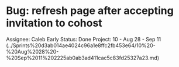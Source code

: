 # Bug: refresh page after accepting invitation to cohost

Assignee: Caleb Early
Status: Done
Project: 10 - Aug 28 - Sep 11 (../Sprints%20d3ab014ae4024c96a1e8ffc2fb453e64/10%20-%20Aug%2028%20-%20Sep%2011%202225ab0ab3ad411cac5c83fd25327a23.md)